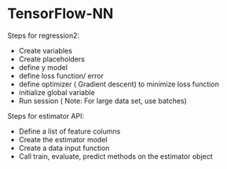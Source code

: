 # TensorFlow-NN

Steps for regression2:
- Create variables
- Create placeholders
- define y model
- define loss function/ error
- define optimizer ( Gradient descent) to minimize loss function
- initialize global variable
- Run session ( Note: For large data set, use batches)

Steps for estimator API:
- Define a list of feature columns
- Create the estimator model
- Create a data input function
- Call train, evaluate, predict methods on the estimator object